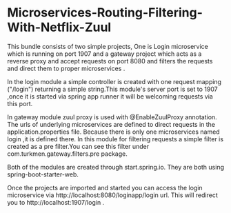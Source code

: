 # Microservices-Routing-Filtering-With-Netflix-Zuul
This bundle consists of two simple projects, One is Login microservice which is running on port 1907 and a gateway project which acts as a reverse proxy and accept requests on port 8080 and filters the requests and direct them to proper microservices .

In the login module a simple controller is created with one request mapping ("/login") returning a simple string.This module's server port is set to 1907 ,once it is started via spring app runner it will be welcoming requests via this port.

In gateway module zuul proxy is used with @EnableZuulProxy annotation. The urls of underlying microservices are defined to direct requests in the application.properties file. Because there is  only one microservices named login ,it is defined there. In this module for filtering requests a simple filter is created as a pre filter.You can see this filter under com.turkmen.gateway.filters.pre package.

Both of the modules are created through start.spring.io. They are both using spring-boot-starter-web.

Once the projects are imported and started you can access the login microservice via http://localhost:8080/loginapp/login  url. This will redirect you to http://localhost:1907/login  . 




